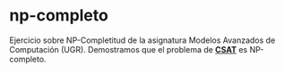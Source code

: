 # np-completo
Ejercicio sobre NP-Completitud de la asignatura Modelos Avanzados de Computación (UGR). Demostramos que el problema de [**CSAT**](https://en.wikipedia.org/wiki/Circuit_satisfiability_problem) es NP-completo.
